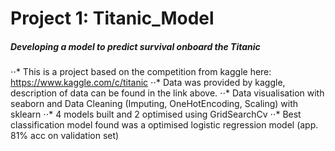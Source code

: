 Project 1: Titanic_Model
========================
##### Developing a model to predict survival onboard the Titanic

⋅⋅* This is a project based on the competition from kaggle here: https://www.kaggle.com/c/titanic 
⋅⋅* Data was provided by kaggle, description of data can be found in the link above.
⋅⋅* Data visualisation with seaborn and Data Cleaning (Imputing, OneHotEncoding, Scaling) with sklearn
⋅⋅* 4 models built and 2 optimised using GridSearchCv
⋅⋅* Best classification model found was a optimised logistic regression model (app. 81% acc on validation set)
